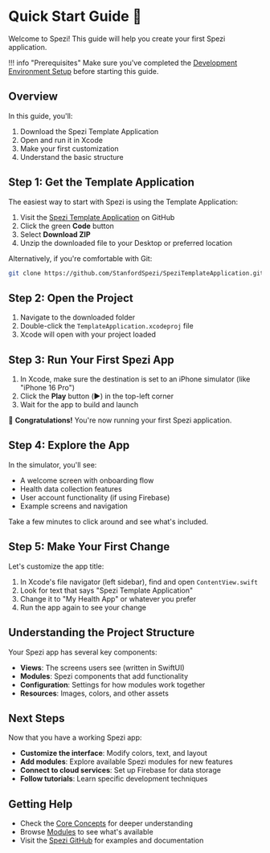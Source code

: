 # Quick Start Guide 🚀

Welcome to Spezi! This guide will help you create your first Spezi application.

!!! info "Prerequisites"
    Make sure you've completed the [Development Environment Setup](development-environment.md) before starting this guide.

## Overview

In this guide, you'll:
1. Download the Spezi Template Application
2. Open and run it in Xcode
3. Make your first customization
4. Understand the basic structure

## Step 1: Get the Template Application

The easiest way to start with Spezi is using the Template Application:

1. Visit the [Spezi Template Application](https://github.com/StanfordSpezi/SpeziTemplateApplication) on GitHub
2. Click the green **Code** button
3. Select **Download ZIP**
4. Unzip the downloaded file to your Desktop or preferred location

Alternatively, if you're comfortable with Git:
```bash
git clone https://github.com/StanfordSpezi/SpeziTemplateApplication.git
```

## Step 2: Open the Project

1. Navigate to the downloaded folder
2. Double-click the `TemplateApplication.xcodeproj` file
3. Xcode will open with your project loaded

## Step 3: Run Your First Spezi App

1. In Xcode, make sure the destination is set to an iPhone simulator (like "iPhone 16 Pro")
2. Click the **Play** button (▶️) in the top-left corner
3. Wait for the app to build and launch

🎉 **Congratulations!** You're now running your first Spezi application.

## Step 4: Explore the App

In the simulator, you'll see:
- A welcome screen with onboarding flow
- Health data collection features
- User account functionality (if using Firebase)
- Example screens and navigation

Take a few minutes to click around and see what's included.

## Step 5: Make Your First Change

Let's customize the app title:

1. In Xcode's file navigator (left sidebar), find and open `ContentView.swift`
2. Look for text that says "Spezi Template Application"
3. Change it to "My Health App" or whatever you prefer
4. Run the app again to see your change

## Understanding the Project Structure

Your Spezi app has several key components:

- **Views**: The screens users see (written in SwiftUI)
- **Modules**: Spezi components that add functionality
- **Configuration**: Settings for how modules work together
- **Resources**: Images, colors, and other assets

## Next Steps

Now that you have a working Spezi app:

- **Customize the interface**: Modify colors, text, and layout
- **Add modules**: Explore available Spezi modules for new features
- **Connect to cloud services**: Set up Firebase for data storage
- **Follow tutorials**: Learn specific development techniques

## Getting Help

- Check the [Core Concepts](../core-concepts/overview.md) for deeper understanding
- Browse [Modules](../modules/overview.md) to see what's available
- Visit the [Spezi GitHub](https://github.com/StanfordSpezi) for examples and documentation
